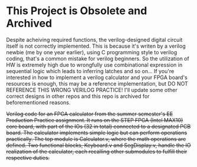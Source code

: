# This Project is Obsolete and Archived
Despite acheiving required functions, the verilog-designed digital circuit itself is not correctly implemented. This is because it's writen by a verilog newbie (me by one year earlier), using C programming style to verilog coding, that's a common mistake for verilog beginners. So the utilization of HW is extremely high due to wrongfully use combinational expression in sequential logic which leads to inferring latches and so on... 
If you're interested in how to implement a verilog calculator and your FPGA board's resources is enough, this may be a reference implementation, but DO NOT REFERENCE THIS WRONG VERILOG PRACTICE! I'll update some other correct designs in other repos and this repo is archived for beforementioned reasons. 

<del>Verilog code for an FPGA calculator from the summer semester's EE Production Practice assignment. It runs on the STEP FPGA (Intel MAX10) core board, with part of the IOs (32 in total) connected to a designated PCB board. The calculator implements simple logic but can perform operations practically. The top module is Calculator.v, where the math operations are defined. Two functional blocks, Keyboard.v and SegDisplay.v, handle the IO realization of the calculator, each recalling other submodules to fulfill their respective duties.</del>
